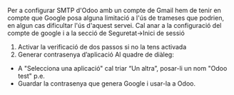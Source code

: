 Per a configurar SMTP d'Odoo amb un compte de Gmail hem de tenir en compte que Google posa alguna limitació a l'ús de trameses que podrien, en algun cas dificultar l'ús d'aquest servei. 
Cal anar a la configuració del compte de google i a la secció de Seguretat->Inici de sessió

1. Activar la verificació de dos passos si no la tens activada
2. Generar contrasenya d’aplicació
Al quadre de diàleg:

* A "Selecciona una aplicació" cal triar “Un altra”, posar-li un nom "Odoo test" p.e. 
* Guardar la contrasenya que genera Google i usar-la a Odoo. 
